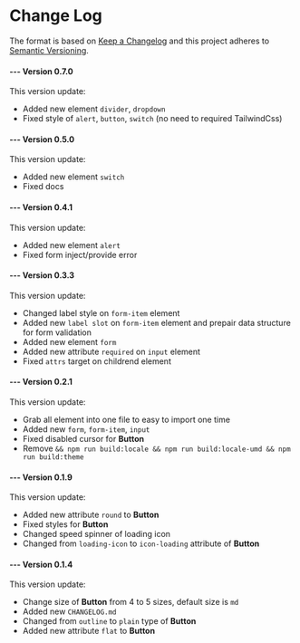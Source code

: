 # Change Log
The format is based on [Keep a Changelog](http://keepachangelog.com/) and this project adheres to [Semantic Versioning](http://semver.org/).


#### --- Version 0.7.0
This version update:
* Added new element `divider`, `dropdown`
* Fixed style of `alert`, `button`, `switch` (no need to required TailwindCss)

#### --- Version 0.5.0
This version update:
* Added new element `switch`
* Fixed docs

#### --- Version 0.4.1
This version update:
* Added new element `alert`
* Fixed form inject/provide error

#### --- Version 0.3.3
This version update:
* Changed label style on `form-item` element
* Added new `label slot` on `form-item` element and prepair data structure for form validation
* Added new element `form`
* Added new attribute `required` on `input` element
* Fixed `attrs` target on childrend element

#### --- Version 0.2.1
This version update:
* Grab all element into one file to easy to import one time
* Added new `form`, `form-item`, `input`
* Fixed disabled cursor for **Button**
* Remove `&& npm run build:locale && npm run build:locale-umd && npm run build:theme`

#### --- Version 0.1.9
This version update:
* Added new attribute `round` to **Button**
* Fixed styles for **Button**
* Changed speed spinner of loading icon
* Changed from `loading-icon` to `icon-loading` attribute of **Button**

#### --- Version 0.1.4
This version update:
* Change size of **Button** from 4 to 5 sizes, default size is `md`
* Added new `CHANGELOG.md`
* Changed from `outline` to `plain` type of **Button**
* Added new attribute `flat` to **Button**
